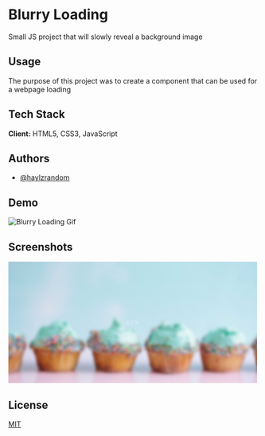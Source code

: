 # Blurry Loading

Small JS project that will slowly reveal a background image

## Usage

The purpose of this project was to create a component that can be used for a
webpage loading

## Tech Stack

**Client:** HTML5, CSS3, JavaScript

## Authors

- [@haylzrandom](https://www.github.com/haylzrandom)

## Demo

<img src="../../assets/gifs/blurry-loading.gif" alt="Blurry Loading Gif" width="500"  />

## Screenshots

<img src="../../assets/screenshots/blurry-loading.png" alt="Blurry Loading Screenshot" width="500" />

## License

[MIT](https://choosealicense.com/licenses/mit/)
